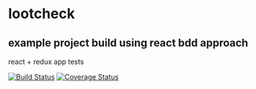 # lootcheck

## example project build using react bdd approach

react + redux app tests

[![Build Status](https://travis-ci.org/rishabh09/lootcheck.svg?branch=master)](https://travis-ci.org/rishabh09/lootcheck) [![Coverage Status](https://coveralls.io/repos/github/rishabh09/lootcheck/badge.svg?branch=master)](https://coveralls.io/github/rishabh09/lootcheck?branch=master)